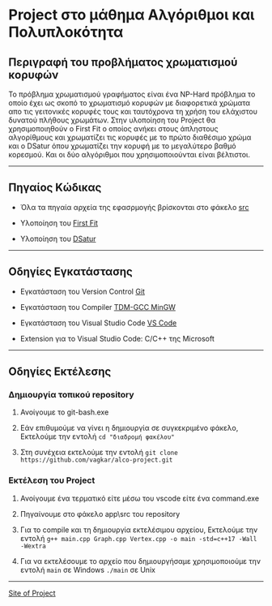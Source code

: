 # Project στο μάθημα Αλγόριθμοι και Πολυπλοκότητα

## Περιγραφή του προβλήματος χρωματισμού κορυφών

   Το πρόβλημα χρωματισμού γραφήματος είναι ένα NP-Hard πρόβλημα το οποίο έχει ως σκοπό το χρωματισμό κορυφών με διαφορετικά χρώματα απο τις γειτονικές κορυφές τους και ταυτόχρονα τη χρήση του ελάχιστου δυνατού πλήθους χρωμάτων. Στην υλοποίηση του Project θα χρησιμοποιηθούν ο First Fit ο οποίος ανήκει στους άπληστους αλγορίθμους και χρωματίζει τις κορυφές με το πρώτο διαθέσιμο χρώμα και ο DSatur όπου χρωματίζει την κορυφή με το μεγαλύτερο βαθμό κορεσμού. Και οι δύο αλγόριθμοι που χρησιμοποιούνται είναι βέλτιστοι.

---

## Πηγαίος Κώδικας

   - Όλα τα πηγαία αρχεία της εφασρμογής βρίσκονται στο φάκελο [src](https://github.com/vagkar/alco-project/tree/main/app/src)

   - Υλοποίηση του [First Fit](https://github.com/vagkar/alco-project/blob/fbcd7e0f30c405d2bb7cae651608ef8bcd4d071e/app/src/Graph.cpp#L115)

   - Υλοποίηση του [DSatur](https://github.com/vagkar/alco-project/blob/fbcd7e0f30c405d2bb7cae651608ef8bcd4d071e/app/src/Graph.cpp#L160)

---

## Οδηγίες Εγκατάστασης

   - Εγκατάσταση του Version Control [Git](https://git-scm.com/downloads)
   
   - Εγκατάσταση του Compiler [TDM-GCC MinGW](https://jmeubank.github.io/tdm-gcc/)
   
   - Εγκατάσταση του Visual Studio Code [VS Code](https://code.visualstudio.com/download)

   - Extension για το Visual Studio Code: C/C++ της Microsoft

---

## Οδηγίες Εκτέλεσης

   ### Δημιουργία τοπικού repository

   1. Ανοίγουμε το git-bash.exe
   
   2. Εάν επιθυμούμε να γίνει η δημιουργία σε συγκεκριμένο φάκελο,
Εκτελούμε την εντολή `cd "διαδρομή φακέλου"`
   
   3. Στη συνέχεια εκτελούμε την εντολή `git clone https://github.com/vagkar/alco-project.git`
   
   ### Εκτέλεση του Project
   
   1. Ανοίγουμε ένα τερματικό είτε μέσω του vscode είτε ένα command.exe
   
   2. Πηγαίνουμε στο φάκελο app\src του repository
   
   3. Για το compile και τη δημιουργία εκτελέσιμου αρχείου,
Εκτελούμε την εντολή `g++ main.cpp Graph.cpp Vertex.cpp -o main -std=c++17 -Wall -Wextra`
   
   4. Για να εκτελέσουμε το αρχείο που δημιουργήσαμε χρησιμοποιούμε την εντολή 
   `main` σε Windows 
   `./main` σε Unix

---

[Site of Project](https://vagkar.github.io/alco-project/ "Project page")
